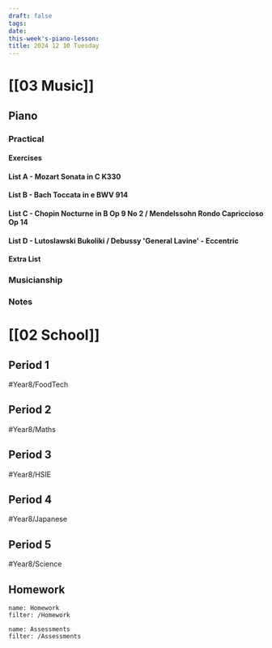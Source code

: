 ```yaml
---
draft: false
tags:
date: 
this-week's-piano-lesson:
title: 2024 12 10 Tuesday
---
```

# [[03 Music]]
## Piano
### Practical
#### Exercises

#### List A - Mozart Sonata in C K330

#### List B - Bach Toccata in e BWV 914

#### List C - Chopin Nocturne in B Op 9 No 2 / Mendelssohn Rondo Capriccioso Op 14

#### List D - Lutoslawski Bukoliki / Debussy 'General Lavine' - Eccentric
#### Extra List

### Musicianship

### Notes 


# [[02 School]]
## Period 1
#Year8/FoodTech 
## Period 2
#Year8/Maths 
## Period 3
#Year8/HSIE 
## Period 4
#Year8/Japanese 
## Period 5
#Year8/Science 
## Homework
```todoist
name: Homework
filter: /Homework
``` 

```todoist
name: Assessments
filter: /Assessments
```